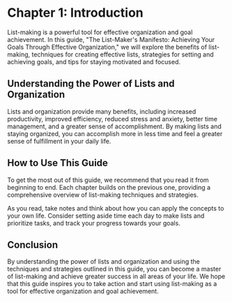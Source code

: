 Chapter 1: Introduction
=======================

List-making is a powerful tool for effective organization and goal achievement. In this guide, "The List-Maker's Manifesto: Achieving Your Goals Through Effective Organization," we will explore the benefits of list-making, techniques for creating effective lists, strategies for setting and achieving goals, and tips for staying motivated and focused.

Understanding the Power of Lists and Organization
-------------------------------------------------

Lists and organization provide many benefits, including increased productivity, improved efficiency, reduced stress and anxiety, better time management, and a greater sense of accomplishment. By making lists and staying organized, you can accomplish more in less time and feel a greater sense of fulfillment in your daily life.

How to Use This Guide
---------------------

To get the most out of this guide, we recommend that you read it from beginning to end. Each chapter builds on the previous one, providing a comprehensive overview of list-making techniques and strategies.

As you read, take notes and think about how you can apply the concepts to your own life. Consider setting aside time each day to make lists and prioritize tasks, and track your progress towards your goals.

Conclusion
----------

By understanding the power of lists and organization and using the techniques and strategies outlined in this guide, you can become a master of list-making and achieve greater success in all areas of your life. We hope that this guide inspires you to take action and start using list-making as a tool for effective organization and goal achievement.
